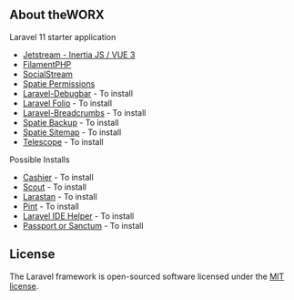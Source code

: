 ## About theWORX

Laravel 11 starter application
- [Jetstream - Inertia JS / VUE 3](https://jetstream.laravel.com/introduction.html)
- [FilamentPHP](https://filamentphp.com/docs/3.x/panels/installation)
- [SocialStream](https://docs.socialstream.dev/)
- [Spatie Permissions](https://spatie.be/docs/laravel-permission/v6/introduction)
- [Laravel-Debugbar](https://github.com/barryvdh/laravel-debugbar?tab=readme-ov-file) - To install
- [Laravel Folio](https://laravel.com/docs/11.x/folio) - To install
- [Laravel-Breadcrumbs](https://github.com/diglactic/laravel-breadcrumbs) - To install
- [Spatie Backup](https://spatie.be/docs/laravel-backup/v8/introduction) - To install
- [Spatie Sitemap](https://github.com/spatie/laravel-sitemap) - To install
- [Telescope]() - To install

Possible Installs
- [Cashier]() - To install
- [Scout]() - To install
- [Larastan]() - To install
- [Pint]() - To install
- [Laravel IDE Helper]() - To install
- [Passport or Sanctum]() - To install

## License

The Laravel framework is open-sourced software licensed under the [MIT license](https://opensource.org/licenses/MIT).
